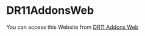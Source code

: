 # DR11AddonsWeb
You can access this Website from [DR11 Addons Web](https://dr11-addons.viewdns.net/)
